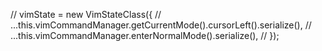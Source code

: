 // vimState = new VimStateClass({
// ...this.vimCommandManager.getCurrentMode().cursorLeft().serialize(),
// ...this.vimCommandManager.enterNormalMode().serialize(),
// });
